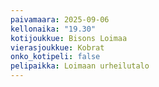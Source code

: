 ```yaml
---
paivamaara: 2025-09-06
kellonaika: "19.30"
kotijoukkue: Bisons Loimaa
vierasjoukkue: Kobrat
onko_kotipeli: false
pelipaikka: Loimaan urheilutalo
---
```


